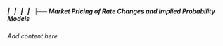 ##### |   |   |   |   ├── Market Pricing of Rate Changes and Implied Probability Models

*Add content here*
